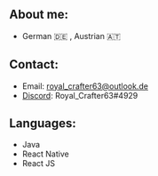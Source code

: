 ## About me:
- German 🇩🇪 , Austrian 🇦🇹


## Contact:
- Email: royal_crafter63@outlook.de
- [Discord](https://www.discord.com/channels/@me): Royal_Crafter63#4929


## Languages:
- Java
- React Native
- React JS

